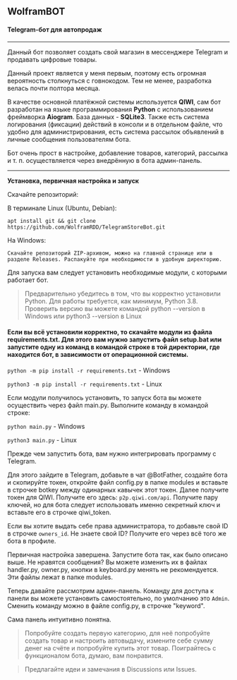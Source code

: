 ## WolframBOT

#### Telegram-бот для автопродаж

---------

Данный бот позволяет создать свой магазин в мессенджере Telegram и продавать цифровые товары.

Данный проект является у меня первым, поэтому есть огромная вероятность столкнуться с говнокодом. Тем не менее, разработка велась почти полтора месяца.

В качестве основной платёжной системы используется ****QIWI****, сам бот разработан на языке программирования ****Python**** с использованием фреймворка ****Aiogram****. База данных - ****SQLite3****. Также есть система логирования (фиксации) действий в консоли и в отдельном файле, что удобно для администрирования, есть система рассылок объявлений в личные сообщения пользователям бота.

Бот очень прост в настройке, добавление товаров, категорий, рассылка и т. п. осуществляется через внедрённую в бота админ-панель.

------

**Установка, первичная настройка и запуск**

Скачайте репозиторий:

В терминале Linux (Ubuntu, Debian): 

```apt install git && git clone https://github.com/WolframRDD/TelegramStoreBot.git```

На Windows:

```Скачайте репозиторий ZIP-архивом, можно на главной странице или в разделе Releases. Распакуйте при необходимости в удобную директорию.```

Для запуска вам следует установить необходимые модули, с которыми работает бот.

>Предварительно убедитесь в том, что вы корректно установили Python. Для работы требуется, как минимум, Python 3.8. Проверить версию вы можете командой python --version в Windows или python3 --version в Linux

#### Если вы всё установили корректно, то скачайте модули из файла requirements.txt. Для этого вам нужно запустить файл setup.bat или запустите одну из команд в командой строке в той директории, где находится бот, в зависимости от операционной системы.

`python -m pip install -r requirements.txt`  - Windows 

`python3 -m pip install -r requirements.txt` - Linux

Если модули получилось установить, то запуск бота вы можете осуществить через файл main.py. Выполните команду в командой строке:

`python main.py` - Windows 

`python3 main.py` - Linux

Прежде чем запустить бота, вам нужно интегрировать программу с Telegram.

Для этого зайдите в Telegram, добавьте в чат @BotFather, создайте бота и скопируйте токен, откройте файл config.py в папке modules и вставьте в строчке botkey между одинарных кавычек этот токен. Далее получите токен для QIWI. Получите его здесь: `p2p.qiwi.com/api`. Получите пару ключей, но для бота следует использовать именно секретный ключ и вставьте его в строчке qiwi_token.

Если вы хотите выдать себе права администратора, то добавьте свой ID в строчке `owners_id`. Не знаете свой ID? Получите его через всё того же бота в профиле.

Первичная настройка завершена. Запустите бота так, как было описано выше. Не нравятся сообщения? Вы можете изменить их в файлах handler.py, owner.py, кнопки в keyboard.py менять не рекомендуется. Эти файлы лежат в папке modules.

Теперь давайте рассмотрим админ-панель. Команду для доступа к панели вы можете установить самостоятельно, по умолчанию это `Admin`. Сменить команду можно в файле config.py, в строчке "keyword".

Сама панель интуитивно понятна. 

>Попробуйте создать первую категорию, для неё попробуйте создать товар и настроить автовыдачу, измените себе сумму денег на счёте и попробуйте купить этот товар. Поиграйтесь с функционалом бота, думаю, вам понравится.

> Предлагайте идеи и замечания в Discussions или Issues.

